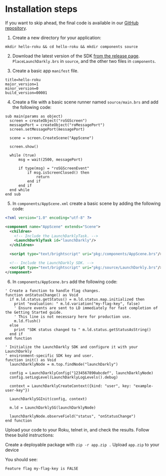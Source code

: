 # Installation steps
If you want to skip ahead, the final code is available in our [GitHub repository](https://github.com/launchdarkly/hello-roku).

1. Create a new directory for your application:
```shell
mkdir hello-roku && cd hello-roku && mkdir components source
```

2. Download the latest version of the SDK [from the release page](https://github.com/launchdarkly/roku-client-sdk/releases). `PlaceLaunchDarkly.brs` in `source`, and the other two files in `components`.

3. Create a basic app `manifest` file.
```shell
title=hello-roku
major_version=1
minor_version=0
build_version=00001
```

4. Create a file with a basic scene runner named `source/main.brs` and add the following code:
```brs
sub main(params as object)
  screen = createObject("roSGScreen")
  messagePort = createObject("roMessagePort")
  screen.setMessagePort(messagePort)

  scene = screen.CreateScene("AppScene")

  screen.show()

  while (true)
      msg = wait(2500, messagePort)

      if type(msg) = "roSGScreenEvent"
          if msg.isScreenClosed() then
              return
          end if
      end if
  end while
end sub
```

5. In `components/AppScene.xml` create a basic scene by adding the following code:
```xml
<?xml version="1.0" encoding="utf-8" ?>

<component name="AppScene" extends="Scene">
  <children>
    <!-- Include the LaunchDarklyTask. -->
    <LaunchDarklyTask id="launchDarkly"/>
  </children>

  <script type="text/brightscript" uri="pkg:/components/AppScene.brs"/>

  <!-- Include the LaunchDarkly SDK. -->
  <script type="text/brightscript" uri="pkg:/source/LaunchDarkly.brs"/>
</component>
```

6. In `components/AppScene.brs` add the following code:
```shell
' Create a function to handle flag changes.
function onStatusChange() as Void
  if m.ld.status.getStatus() = m.ld.status.map.initialized then
    print "evaluation: " m.ld.variation("my-flag-key", false)
    ' Ensure events are sent to LD immediately for fast completion of the Getting Started guide.
    ' This line is not necessary here for production use.
    m.ld.flush()
  else
    print "SDK status changed to " m.ld.status.getStatusAsString()
  end if
end function

' Initialize the LaunchDarkly SDK and configure it with your LaunchDarkly
' environment-specific SDK key and user.
function init() as Void
  launchDarklyNode = m.top.findNode("launchDarkly")

  config = LaunchDarklyConfig("1234567890abcdef", launchDarklyNode)
  config.setLogLevel(LaunchDarklyLogLevels().debug)

  context = LaunchDarklyCreateContext({kind: "user", key: "example-user-key"})

  LaunchDarklySGInit(config, context)

  m.ld = LaunchDarklySG(launchDarklyNode)

  launchDarklyNode.observeField("status", "onStatusChange")
end function
```

Upload your code to your Roku, telnet in, and check the results. Follow these build instructions:

Create a deployable package with `zip -r app.zip .`
Upload `app.zip` to your device

You should see:

`Feature flag my-flag-key is FALSE`